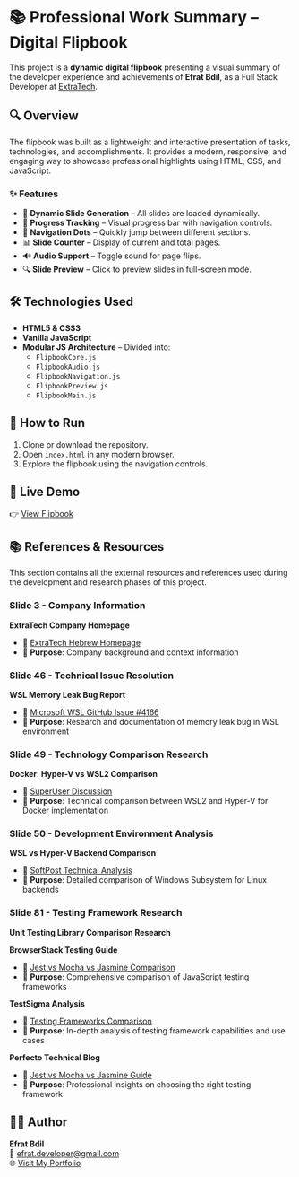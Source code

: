 # 📚 Professional Work Summary – Digital Flipbook

This project is a **dynamic digital flipbook** presenting a visual summary of the developer experience and achievements of **Efrat Bdil**, as a Full Stack Developer at [ExtraTech](https://extra.tech/he/%D7%A2%D7%9E%D7%95%D7%93-%D7%94%D7%91%D7%99%D7%AA/).

## 🔍 Overview

The flipbook was built as a lightweight and interactive presentation of tasks, technologies, and accomplishments. It provides a modern, responsive, and engaging way to showcase professional highlights using HTML, CSS, and JavaScript.

### ✨ Features

- 📄 **Dynamic Slide Generation** – All slides are loaded dynamically.
- 🎯 **Progress Tracking** – Visual progress bar with navigation controls.
- 🧭 **Navigation Dots** – Quickly jump between different sections.
- 📊 **Slide Counter** – Display of current and total pages.
- 🔊 **Audio Support** – Toggle sound for page flips.
- 🔍 **Slide Preview** – Click to preview slides in full-screen mode.

## 🛠️ Technologies Used

- **HTML5 & CSS3**
- **Vanilla JavaScript**
- **Modular JS Architecture** – Divided into:
  - `FlipbookCore.js`
  - `FlipbookAudio.js`
  - `FlipbookNavigation.js`
  - `FlipbookPreview.js`
  - `FlipbookMain.js`

## 🚀 How to Run

1. Clone or download the repository.
2. Open `index.html` in any modern browser.
3. Explore the flipbook using the navigation controls.

## 🔗 Live Demo

👉 [View Flipbook](https://efrat-dev.github.io/fintegrate-demo/)

## 📚 References & Resources

This section contains all the external resources and references used during the development and research phases of this project.

### Slide 3 - Company Information
**ExtraTech Company Homepage**
- 🔗 [ExtraTech Hebrew Homepage](https://extra.tech/he/%D7%A2%D7%9E%D7%95%D7%93-%D7%94%D7%91%D7%99%D7%AA/)
- 📝 **Purpose**: Company background and context information

### Slide 46 - Technical Issue Resolution
**WSL Memory Leak Bug Report**
- 🔗 [Microsoft WSL GitHub Issue #4166](https://github.com/microsoft/WSL/issues/4166)
- 📝 **Purpose**: Research and documentation of memory leak bug in WSL environment

### Slide 49 - Technology Comparison Research
**Docker: Hyper-V vs WSL2 Comparison**
- 🔗 [SuperUser Discussion](https://superuser.com/questions/1561465/docker-on-hyper-v-vs-wsl-2)
- 📝 **Purpose**: Technical comparison between WSL2 and Hyper-V for Docker implementation

### Slide 50 - Development Environment Analysis
**WSL vs Hyper-V Backend Comparison**
- 🔗 [SoftPost Technical Analysis](https://www.softpost.org/tech/difference-between-the-wsl-windows-subsystem-for-linux-backend-and-hyper-v?utm_source=chatgpt.com)
- 📝 **Purpose**: Detailed comparison of Windows Subsystem for Linux backends

### Slide 81 - Testing Framework Research
**Unit Testing Library Comparison Research**

**BrowserStack Testing Guide**
- 🔗 [Jest vs Mocha vs Jasmine Comparison](https://www.browserstack.com/guide/jest-vs-mocha-vs-jasmine)
- 📝 **Purpose**: Comprehensive comparison of JavaScript testing frameworks

**TestSigma Analysis**
- 🔗 [Testing Frameworks Comparison](https://testsigma.com/blog/jest-vs-mocha-vs-jasmine/)
- 📝 **Purpose**: In-depth analysis of testing framework capabilities and use cases

**Perfecto Technical Blog**
- 🔗 [Jest vs Mocha vs Jasmine Guide](https://www.perfecto.io/blog/jest-vs-mocha-vs-jasmine)
- 📝 **Purpose**: Professional insights on choosing the right testing framework

## 👩‍💻 Author

**Efrat Bdil**  
📧 efrat.developer@gmail.com  
🌐 [Visit My Portfolio](https://efrat-dev.vercel.app)
